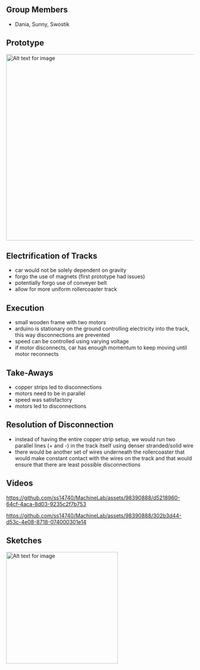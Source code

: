 ## Group Members

- Dania, Sunny, Swostik

## Prototype

<img src="https://github.com/ss14740/MachineLab/assets/98390888/39c4e80f-7152-47c2-853b-9955c0d85f80" alt="Alt text for image" width="550" height="500">

## Electrification of Tracks

- car would not be solely dependent on gravity
- forgo the use of magnets (first prototype had issues)
- potentially forgo use of conveyer belt
- allow for more uniform rollercoaster track

## Execution

- small wooden frame with two motors
- arduino is stationary on the ground controlling electricity into the track, this way disconnections are prevented
- speed can be controlled using varying voltage
- if motor disconnects, car has enough momentum to keep moving until motor reconnects

## Take-Aways

- copper strips led to disconnections
- motors need to be in parallel
- speed was satisfactory
- motors led to disconnections

## Resolution of Disconnection

- instead of having the entire copper strip setup, we would run two parallel lines (+ and -) in the track itself using denser stranded/solid wire
- there would be another set of wires underneath the rollercoaster that would make constant contact with the wires on the track and that would ensure that there are least possible disconnections

## Videos

https://github.com/ss14740/MachineLab/assets/98390888/d5218960-64cf-4aca-8d03-9235c2f7b753

https://github.com/ss14740/MachineLab/assets/98390888/302b3d44-d53c-4e08-8718-074000301e14

## Sketches

<img src="https://github.com/ss14740/MachineLab/assets/98390888/1efdec2a-6889-45d7-9670-05ebfb2eb445" alt="Alt text for image" width="300" height="300">
